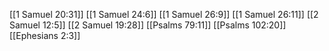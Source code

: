 [[1 Samuel 20:31]]
[[1 Samuel 24:6]]
[[1 Samuel 26:9]]
[[1 Samuel 26:11]]
[[2 Samuel 12:5]]
[[2 Samuel 19:28]]
[[Psalms 79:11]]
[[Psalms 102:20]]
[[Ephesians 2:3]]
